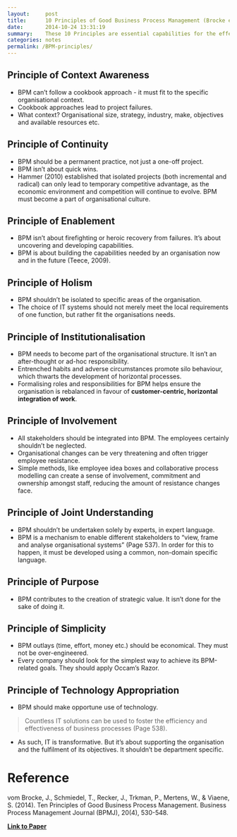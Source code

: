 ```yaml
---
layout:     post
title:      10 Principles of Good Business Process Management (Brocke et al., 2014)
date:       2014-10-24 13:31:19
summary:    These 10 Principles are essential capabilities for the effective deployment of BPM.
categories: notes
permalink: /BPM-principles/
---
```

## Principle of Context Awareness 
* BPM can’t follow a cookbook approach - it must fit to the specific organisational context.
* Cookbook approaches lead to project failures.
* What context? Organisational size, strategy, industry, make, objectives and available resources etc.

## Principle of Continuity 
* BPM should be a permanent practice, not just a one-off project.
* BPM isn’t about quick wins.
* Hammer (2010) established that isolated projects (both incremental and radical) can only lead to temporary competitive advantage, as the economic environment and competition will continue to evolve. BPM must become a part of organisational culture.

## Principle of Enablement
* BPM isn’t about firefighting or heroic recovery from failures. It’s about uncovering and developing capabilities.
* BPM is about building the capabilities needed by an organisation now and in the future (Teece, 2009).

## Principle of Holism
* BPM shouldn’t be isolated to specific areas of the organisation.
* The choice of IT systems should not merely meet the local requirements of one function, but rather fit the organisations needs.

## Principle of Institutionalisation 
* BPM needs to become part of the organisational structure. It isn’t an after-thought or ad-hoc responsibility.
* Entrenched habits and adverse circumstances promote silo behaviour, which thwarts the development of horizontal processes.
* Formalising roles and responsibilities for BPM helps ensure the organisation is rebalanced in favour of **customer-centric, horizontal integration of work**.

## Principle of Involvement
* All stakeholders should be integrated into BPM. The employees certainly shouldn’t be neglected.
* Organisational changes can be very threatening and often trigger employee resistance.
* Simple methods, like employee idea boxes and collaborative process modelling can create a sense of involvement, commitment and ownership amongst staff, reducing the amount of resistance changes face.

## Principle of Joint Understanding
* BPM shouldn’t be undertaken solely by experts, in expert language.
* BPM is a mechanism to enable different stakeholders to “view, frame and analyse organisational systems” (Page 537). In order for this to happen, it must be developed using a common, non-domain specific language.

## Principle of Purpose
* BPM contributes to the creation of strategic value. It isn’t done for the sake of doing it.

## Principle of Simplicity
* BPM outlays (time, effort, money etc.) should be economical. They must not be over-engineered.
* Every company should look for the simplest way to achieve its BPM-related goals. They should apply Occam’s Razor.

## Principle of Technology Appropriation
* BPM should make opportune use of technology. 

> Countless IT solutions can be used to foster the efficiency and effectiveness of business processes (Page 538).

* As such, IT is transformative. But it’s about supporting the organisation and the fulfilment of its objectives. It shouldn’t be department specific.

# Reference
vom Brocke, J., Schmiedel, T., Recker, J., Trkman, P., Mertens, W., & Viaene, S. (2014). Ten Principles of Good Business Process Management. Business Process Management Journal (BPMJ), 20(4), 530-548.

[**Link to Paper**](http://www.uni.li/tabid/285/id/4273.67/default.aspx) 